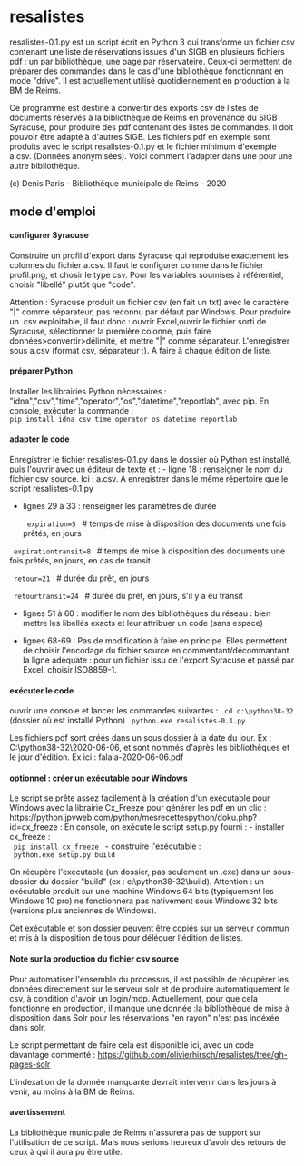 # resalistes
resalistes-0.1.py est un script écrit en Python 3 qui transforme un fichier csv contenant une liste de réservations issues d'un SIGB en plusieurs fichiers pdf : un par bibliothèque, une page par réservateire. Ceux-ci permettent de préparer des commandes dans le cas d'une bibliothèque fonctionnant en mode "drive". Il est actuellement utilisé quotidiennement en production à la BM de Reims.

Ce programme est destiné à convertir des exports csv de listes de documents réservés à la bibliothèque de Reims en provenance du SIGB Syracuse, pour produire des pdf contenant des listes de commandes. Il doit pouvoir être adapté à d'autres SIGB. Les fichiers pdf en exemple sont produits avec le script resalistes-0.1.py et le fichier minimum d'exemple a.csv. (Données anonymisées). Voici comment l'adapter dans une pour une autre bibliothèque.

(c) Denis Paris - Bibliothèque municipale de Reims - 2020

<h2>mode d'emploi</h2>

<h4>configurer Syracuse</h4>Construire un profil d'export dans Syracuse qui reproduise exactement les colonnes du fichier a.csv. Il faut le configurer comme dans le fichier profil.png, et chosir le type csv. Pour les variables soumises à référentiel, choisir "libellé" plutôt que "code".

Attention : Syracuse produit un fichier csv (en fait un txt) avec le caractère "|" comme séparateur, pas reconnu par défaut par Windows. Pour produire un .csv exploitable, il faut donc : ouvrir Excel,ouvrir le fichier sorti de Syracuse, sélectionner la première colonne, puis faire données>convertir>délimité, et mettre "|" comme séparateur. L'enregistrer sous a.csv (format csv, séparateur ;). A faire à chaque édition de liste.

<h4>préparer Python</h4> Installer les librairies Python nécessaires : "idna","csv","time","operator","os","datetime","reportlab", avec pip. En console, exécuter la commande :
<br><code>pip install idna csv time operator os datetime reportlab</code>

<h4>adapter le code</h4>Enregistrer le fichier resalistes-0.1.py dans le dossier où Python est installé, puis l'ouvrir avec un éditeur de texte et :
- ligne 18 : renseigner le nom du fichier csv source. Ici : a.csv. A enregistrer dans le même répertoire que le script resalistes-0.1.py

- lignes 29 à 33 : renseigner les paramètres de durée

  <code> expiration=5 </code> # temps de mise à disposition des documents une fois prêtés, en jours

 <code> expirationtransit=8 </code> # temps de mise à disposition des documents une fois prêtés, en jours, en cas de transit

  <code> retour=21 </code> # durée du prêt, en jours

  <code> retourtransit=24 </code> # durée du prêt, en jours, s'il y a eu transit

- lignes 51 à 60 : modifier le nom des bibliothèques du réseau : bien mettre les libellés exacts et leur attribuer un code (sans espace)

- lignes 68-69 : Pas de modification à faire en principe. Elles permettent de choisir l'encodage du fichier source en commentant/décommantant la ligne adéquate : pour un fichier issu de l'export Syracuse et passé par Excel, choisir ISO8859-1.

<h4> exécuter le code</h4>ouvrir une console et lancer les commandes suivantes :
<code> cd c:\python38-32 </code> (dossier où est installé Python)
<code> python.exe resalistes-0.1.py </code>

Les fichiers pdf sont créés dans un sous dossier à la date du jour. Ex : C:\python38-32\2020-06-06, et sont nommés d'après les bibliothèques et le jour d'édition. Ex ici : falala-2020-06-06.pdf

<h4>optionnel : créer un exécutable pour Windows</h4>
Le script se prête assez facilement à la création d'un exécutable pour Windows avec la librairie Cx_Freeze pour générer les pdf en un clic :
https://python.jpvweb.com/python/mesrecettespython/doku.php?id=cx_freeze : En console, on exécute le script setup.py fourni :
- installer cx_freeze : <br><code> pip install cx_freeze </code>
- construire l'exécutable : <br><code> python.exe setup.py build </code>

On récupère l'exécutable (un dossier, pas seulement un .exe) dans un sous-dossier du dossier "build" (ex : c:\python38-32\build). Attention : un exécutable produit sur une machine Windows 64 bits (typiquement les Windows 10 pro) ne fonctionnera pas nativement sous Windows 32 bits (versions plus anciennes de Windows).

Cet exécutable et son dossier peuvent être copiés sur un serveur commun et mis à la disposition de tous pour déléguer l'édition de listes.

<h4>Note sur la production du fichier csv source</h4>Pour automatiser l'ensemble du processus, il est possible de récupérer les données directement sur le serveur solr et de produire automatiquement le csv, à condition d'avoir un login/mdp. Actuellement, pour que cela fonctionne en production, il manque une donnée :la bibliothèque de mise à disposition dans Solr pour les réservations "en rayon" n'est pas indéxée dans solr. 

Le script permettant de faire cela est disponible ici, avec un code davantage commenté :
https://github.com/olivierhirsch/resalistes/tree/gh-pages-solr 

L'indexation de la donnée manquante devrait intervenir dans les jours à venir, au moins à la BM de Reims.

<h4>avertissement</h4>
La bibliothèque municipale de Reims n'assurera pas de support sur l'utilisation de ce script. Mais nous serions heureux d'avoir des retours de ceux à qui il aura pu être utile.
